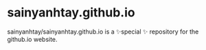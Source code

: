 # sainyanhtay.github.io
sainyanhtay/sainyanhtay.github.io is a ✨special ✨ repository for the github.io website.
